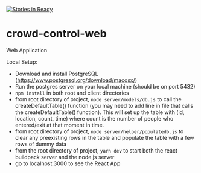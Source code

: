 [![Stories in Ready](https://badge.waffle.io/Crowd-Control-NEU/crowd-control-web.svg?label=ready&title=Ready)](http://waffle.io/Crowd-Control-NEU/crowd-control-web)

# crowd-control-web
Web Application

Local Setup:
- Download and install PostgreSQL (https://www.postgresql.org/download/macosx/)
- Run the postgres server on your local machine (should be on port 5432)
- `npm install` in both root and client directories
- from root directory of project, `node server/models/db.js` to call the createDefaultTable() function (you may need to add line in file that calls the createDefaultTable() function).  This will set up the table with (id, location, count, time) where count is the number of people who entered/exit at that moment in time.
- from root directory of project, `node server/helper/populatedb.js` to clear any preexisting rows in the table and populate the table with a few rows of dummy data
- from the root directory of project, `yarn dev` to start both the react buildpack server and the node.js server
- go to localhost:3000 to see the React App
